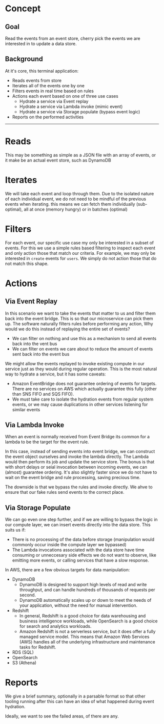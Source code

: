 # Concept

## Goal

Read the events from an event store, cherry pick the events we are interested in to update a data store.
## Background

At it's core, this terminal application:

- Reads events from store
- Iterates all of the events one by one
- Filters events in real time based on rules
- Actions each event based on one of three use cases
    - Hydrate a service via Event replay
    - Hydrate a service via Lambda invoke (mimic event)
    - Hydrate a service via Storage populate (bypass event logic)
- Reports on the performed activities

---

# Reads

This may be something as simple as a JSON file with an array of events, or it make be an actual event store, such as DynamoDB

# Iterates

We will take each event and loop through them. Due to the isolated nature of each individual event, we do not need to be mindful of the previous events when iterating. this means we can fetch them individually (sub-optimal), all at once (memory hungry) or in batches (optimal)

# Filters

For each event, our specific use case my only be interested in a subset of events. For this we use a simple rules based filtering to inspect each event and only action those that match our criteria. For example, we may only be interested in `create` events for `users`. We simply do not action those that do not match this shape.

# Actions

## Via Event Replay

In this scenario we want to take the events that matter to us and filter them back into the event bridge. This is so that our microservice can pick them up. The software naturally filters rules before performing any action, Why would we do this instead of replaying the entire set of events?

- We can filter on nothing and use this as a mechanism to send all events back into the vent bus
- We can filter on events we care about to reduce the amount of events sent back into the event bus

We might allow the events replayed to invoke existing compute in our service just as they would during regular operation. This is the most natural way to hydrate a service, but it has some caveats:

- Amazon EventBridge does not guarantee ordering of events for targets. There are no services on AWS which actually guarantee this fully (other than SNS FIFO and SQS FIFO).
- We must take care to isolate the hydration events from regular system events, or we may cause duplications in other services listening for similar events


## Via Lambda Invoke

When an event is normally received from Event Bridge its common for a lambda to be the target for the event rule.

In this case, instead of sending events into event bridge, we can construct the event object ourselves and invoke the lambda directly. The Lambda would then perform its job and update the service store. The bonus is that with short delays or seial invocation between incoming events, we can (almost) guarantee ordering. It's also slightly faster since we do not have to wait on the event bridge and rule processing, saving precious time.

The downside is that we bypass the rules and invoke directly. We ahve to ensure that our fake rules send events to the correct place.

## Via Storage Populate

We can go even one step further, and if we are willing to bypass the logic in our compute layer, we can insert events directly into the data store. This suits us if:

- There is no processing of the data before storage (manipulation would commonly occur inside the compute layer we bypassed)
- The Lambda invocations associated with the data store have time consuming or unneccesary side effects we do not want to observe, like emitting more events, or calling services that have a slow response.

In AWS, there are a few obvious targets for data manipulation:

- DynamoDB
    - DynamoDB is designed to support high levels of read and write throughput, and can handle hundreds of thousands of requests per second.
    - DynamoDB automatically scales up or down to meet the needs of your application, without the need for manual intervention.
- Redshift
    - In general, Redshift is a good choice for data warehousing and business intelligence workloads, while OpenSearch is a good choice for search and analytics workloads.
    - Amazon Redshift is not a serverless service, but it does offer a fully managed service model. This means that Amazon Web Services (AWS) handles all of the underlying infrastructure and maintenance tasks for Redshift.
- RDS (SQL)
- OpenSearch
- S3 (Athena)

# Reports

We give a brief summary, optionally in a parsable format so that other tooling running after this can have an idea of what happened during event hydration.

Ideally, we want to see the failed areas, of there are any.

